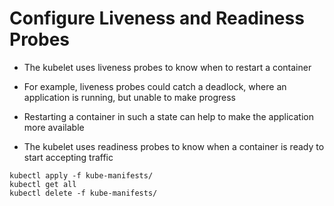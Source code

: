 # Configure Liveness and Readiness Probes
- The kubelet uses liveness probes to know when to restart a container
- For example, liveness probes could catch a deadlock, where an application is running, but unable to make progress
- Restarting a container in such a state can help to make the application more available

- The kubelet uses readiness probes to know when a container is ready to start accepting traffic

```
kubectl apply -f kube-manifests/
kubectl get all
kubectl delete -f kube-manifests/
```
